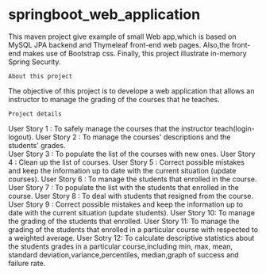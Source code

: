 # springboot_web_application

   This maven project give example of small Web app,which is based on MySQL JPA backend and Thymeleaf front-end web pages. Also,the front-end makes use of Bootstrap css.
 Finally, this project illustrate in-memory Spring Security.

    About this project
  The objective of this project is to develope a web application that allows an instructor to manage the
grading of the courses that he teaches. 

    Project details
  User Story 1 : To safely manage the courses that the instructor teach(login-logout).
  User Story 2 : To manage the courses' descriptions and the students' grades.  
  User Story 3 : To populate the list of the courses with new ones.
  User Story 4 : Clean up the list of courses.
  User Story 5 : Correct possible mistakes and keep the information up to date with the current situation (update courses).
  User Story 6 : To manage the students that enrolled in the course.
  User Story 7 : To populate the list with the students that enrolled in the course. 
  User Story 8 : To deal with students that resigned from the course.
  User Story 9 : Correct possible mistakes and keep the information up to date with the current situation (update students). 
  User Story 10: To manage the grading of the students that enrolled. 
  User Story 11: To manage the grading of the students that enrolled in a particular course with respected to a weighted average. 
  User Sotry 12: To calculate descriptive statistics about the students grades in a particular course,including min, max, mean, standard deviation,variance,percentiles,
  median,graph of success and failure rate. 
